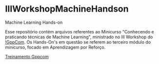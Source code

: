 # IIIWorkshopMachineHandson
Machine Learning Hands-on

Esse repositório contém arquivos referentes ao Minicurso "Conhecendo e praticando técnicas de Machine Learning", ministrado no III Workshop do [!GppCom](www.gppcom.ct.ufrn.br).
Os Hands-On's em questão se referem ao terceiro módulo do minicurso, focado em Aprendizagem por Reforço.

[Treinamento Gppcom](https://imageshack.com/a/img924/7687/xkhWI2.png)
